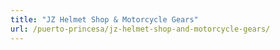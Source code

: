 ```yaml
---
title: "JZ Helmet Shop & Motorcycle Gears"
url: /puerto-princesa/jz-helmet-shop-and-motorcycle-gears/
---
```

